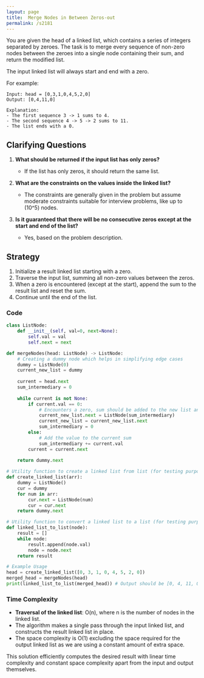 ```yaml
---
layout: page
title:  Merge Nodes in Between Zeros-out
permalink: /s2181
---
```

You are given the head of a linked list, which contains a series of integers separated by zeroes. The task is to merge every sequence of non-zero nodes between the zeroes into a single node containing their sum, and return the modified list.

The input linked list will always start and end with a zero.

For example:
```
Input: head = [0,3,1,0,4,5,2,0]
Output: [0,4,11,0]

Explanation:
- The first sequence 3 -> 1 sums to 4.
- The second sequence 4 -> 5 -> 2 sums to 11.
- The list ends with a 0.
```

## Clarifying Questions
1. **What should be returned if the input list has only zeros?**
   - If the list has only zeros, it should return the same list.

2. **What are the constraints on the values inside the linked list?**
   - The constraints are generally given in the problem but assume moderate constraints suitable for interview problems, like up to \(10^5\) nodes.

3. **Is it guaranteed that there will be no consecutive zeros except at the start and end of the list?**
   - Yes, based on the problem description.

## Strategy
1. Initialize a result linked list starting with a zero.
2. Traverse the input list, summing all non-zero values between the zeros.
3. When a zero is encountered (except at the start), append the sum to the result list and reset the sum.
4. Continue until the end of the list.

### Code

```python
class ListNode:
    def __init__(self, val=0, next=None):
        self.val = val
        self.next = next

def mergeNodes(head: ListNode) -> ListNode:
    # Creating a dummy node which helps in simplifying edge cases
    dummy = ListNode(0)
    current_new_list = dummy
    
    current = head.next
    sum_intermediary = 0
    
    while current is not None:
        if current.val == 0:
            # Encounters a zero, sum should be added to the new list and reset
            current_new_list.next = ListNode(sum_intermediary)
            current_new_list = current_new_list.next
            sum_intermediary = 0
        else:
            # Add the value to the current sum
            sum_intermediary += current.val
        current = current.next
    
    return dummy.next

# Utility function to create a linked list from list (for testing purposes)
def create_linked_list(arr):
    dummy = ListNode()
    cur = dummy
    for num in arr:
        cur.next = ListNode(num)
        cur = cur.next
    return dummy.next

# Utility function to convert a linked list to a list (for testing purposes)
def linked_list_to_list(node):
    result = []
    while node:
        result.append(node.val)
        node = node.next
    return result

# Example Usage
head = create_linked_list([0, 3, 1, 0, 4, 5, 2, 0])
merged_head = mergeNodes(head)
print(linked_list_to_list(merged_head)) # Output should be [0, 4, 11, 0]
```

### Time Complexity
- **Traversal of the linked list**: O(n), where n is the number of nodes in the linked list.
- The algorithm makes a single pass through the input linked list, and constructs the result linked list in place.
- The space complexity is O(1) excluding the space required for the output linked list as we are using a constant amount of extra space.

This solution efficiently computes the desired result with linear time complexity and constant space complexity apart from the input and output themselves.
